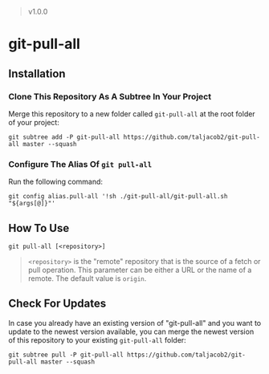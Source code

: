 > v1.0.0

# git-pull-all

## Installation

### Clone This Repository As A Subtree In Your Project

Merge this repository to a new folder called `git-pull-all` at the root folder of your project:
```
git subtree add -P git-pull-all https://github.com/taljacob2/git-pull-all master --squash
```

### Configure The Alias Of `git pull-all`

Run the following command:
```
git config alias.pull-all '!sh ./git-pull-all/git-pull-all.sh "${args[@]}"'
```

## How To Use

```
git pull-all [<repository>]
```

> `<repository>` is the "remote" repository that is the source of a fetch or pull operation. This parameter can be either a URL or the name of a remote. The default value is `origin`.

## Check For Updates

In case you already have an existing version of "git-pull-all" and you want to update to the newest version available, you can merge the newest version of this repository to your existing `git-pull-all` folder:
```
git subtree pull -P git-pull-all https://github.com/taljacob2/git-pull-all master --squash
```
